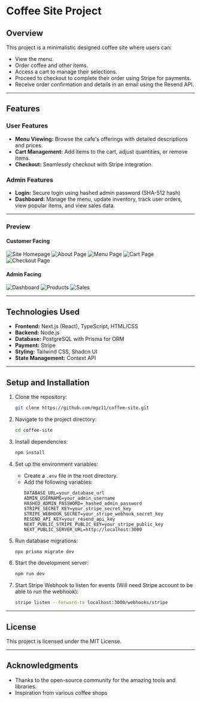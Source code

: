 # Coffee Site Project

## Overview

This project is a minimalistic designed coffee site where users can:

- View the menu.
- Order coffee and other items.
- Access a cart to manage their selections.
- Proceed to checkout to complete their order using Stripe for payments.
- Receive order confirmation and details in an email using the Resend API.

---

## Features

### User Features

- **Menu Viewing:** Browse the cafe's offerings with detailed descriptions and prices.
- **Cart Management:** Add items to the cart, adjust quantities, or remove items.
- **Checkout:** Seamlessly checkout with Stripe integration.

### Admin Features

- **Login:** Secure login using hashed admin password (SHA-512 hash)
- **Dashboard:** Manage the menu, update inventory, track user orders, view popular items, and view sales data.

---

### Preview

#### Customer Facing

![Site Homepage](./public/assets/Coffee%20Site%20Screenshots/homepage.png)
![About Page](./public/assets/Coffee%20Site%20Screenshots/about.png)
![Menu Page](./public/assets/Coffee%20Site%20Screenshots/menu.png)
![Cart Page](./public//assets/Coffee%20Site%20Screenshots/cart.png)
![Checkout Page](./public/assets/Coffee%20Site%20Screenshots/checkout.png)

#### Admin Facing

![Dashboard](./public/assets/Coffee%20Site%20Screenshots/admindash.png)
![Products](./public/assets/Coffee%20Site%20Screenshots/adminproducts.png)
![Sales](./public/assets/Coffee%20Site%20Screenshots/adminsales.png)

---

## Technologies Used

- **Frontend:** Next.js (React), TypeScript, HTML/CSS
- **Backend:** Node.js
- **Database:** PostgreSQL with Prisma for ORM
- **Payment:** Stripe
- **Styling:** Tailwind CSS, Shadcn UI
- **State Management:** Context API

---

## Setup and Installation

1. Clone the repository:

   ```bash
   git clone https://github.com/mgz11/coffee-site.git
   ```

2. Navigate to the project directory:

   ```bash
   cd coffee-site
   ```

3. Install dependencies:

   ```bash
   npm install
   ```

4. Set up the environment variables:

   - Create a `.env` file in the root directory.
   - Add the following variables:
     ```env
     DATABASE_URL=your_database_url
     ADMIN_USERNAME=your_admin_username
     HASHED_ADMIN_PASSWORD=_hashed_admin_password
     STRIPE_SECRET_KEY=your_stripe_secret_key
     STRIPE_WEBHOOK_SECRET=your_stripe_webhook_secret_key
     RESEND_API_KEY=your_resend_api_key
     NEXT_PUBLIC_STRIPE_PUBLIC_KEY=your_stripe_public_key
     NEXT_PUBLIC_SERVER_URL=http://localhost:3000
     ```

5. Run database migrations:

   ```bash
   npx prisma migrate dev
   ```

6. Start the development server:

   ```bash
   npm run dev
   ```

7. Start Stripe Webhook to listen for events (Will need Stripe account to be able to run the webhook):
   ```bash
   stripe listen --forward-to localhost:3000/webhooks/stripe
   ```

---

## License

This project is licensed under the MIT License.

---

## Acknowledgments

- Thanks to the open-source community for the amazing tools and libraries.
- Inspiration from various coffee shops
